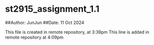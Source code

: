 # st2915_assignment_1.1


##Author: JunJun 
##Date: 11 Oct 2024

This file is created in remote repository, at 3:39pm
This line is added in remote repository at 4:09pm
